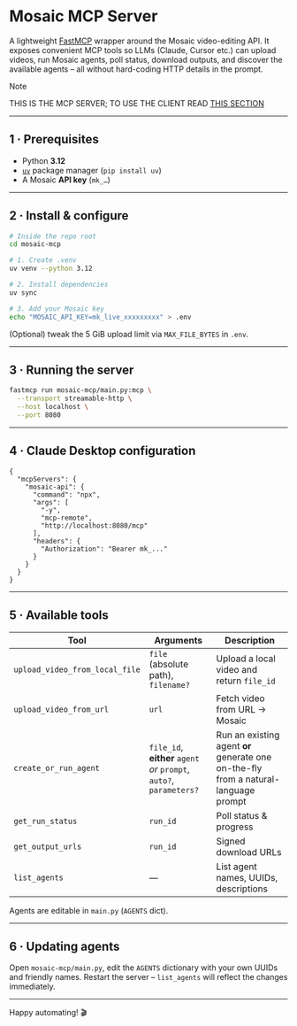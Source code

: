 # Mosaic MCP Server

A lightweight [FastMCP](https://gofastmcp.com) wrapper around the Mosaic video-editing API.
It exposes convenient MCP tools so LLMs (Claude, Cursor etc.) can upload
videos, run Mosaic agents, poll status, download outputs, and discover the
available agents – all without hard-coding HTTP details in the prompt.

> [!NOTE]
> THIS IS THE MCP SERVER; TO USE THE CLIENT READ [THIS SECTION](https://github.com/mosaic-ai-labs/api-examples/blob/main/mosaic-mcp/README.md#4--claude-desktop-configuration)

---

## 1 · Prerequisites

* Python **3.12**
* [`uv`](https://github.com/astral-sh/uv) package manager (`pip install uv`)
* A Mosaic **API key** (`mk_…`)

---

## 2 · Install & configure

```bash
# Inside the repo root
cd mosaic-mcp

# 1. Create .venv
uv venv --python 3.12

# 2. Install dependencies
uv sync

# 3. Add your Mosaic key
echo "MOSAIC_API_KEY=mk_live_xxxxxxxxx" > .env
```

(Optional) tweak the 5 GiB upload limit via `MAX_FILE_BYTES` in `.env`.

---

## 3 · Running the server

```bash
fastmcp run mosaic-mcp/main.py:mcp \
  --transport streamable-http \
  --host localhost \
  --port 8080
```

---

## 4 · Claude Desktop configuration

```jsonc
{
  "mcpServers": {
    "mosaic-api": {
      "command": "npx",
      "args": [
        "-y",
        "mcp-remote",
        "http://localhost:8080/mcp"
      ],
      "headers": {
        "Authorization": "Bearer mk_..."
      }
    }
  }
}
```


---

## 5 · Available tools

| Tool | Arguments | Description |
|------|-----------|-------------|
| `upload_video_from_local_file` | `file` (absolute path), `filename?` | Upload a local video and return `file_id` |
| `upload_video_from_url` | `url` | Fetch video from URL → Mosaic |
| `create_or_run_agent` | `file_id`, **either** `agent` *or* `prompt`, `auto?`, `parameters?` | Run an existing agent **or** generate one on-the-fly from a natural-language prompt |
| `get_run_status` | `run_id` | Poll status & progress |
| `get_output_urls` | `run_id` | Signed download URLs |
| `list_agents` | — | List agent names, UUIDs, descriptions |

Agents are editable in `main.py` (`AGENTS` dict).

---

## 6 · Updating agents
Open `mosaic-mcp/main.py`, edit the `AGENTS` dictionary with your own UUIDs
and friendly names. Restart the server – `list_agents` will reflect the
changes immediately.

---

Happy automating! 🎬
